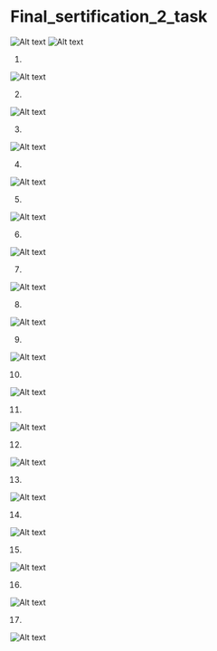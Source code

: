 # Final_sertification_2_task


![Alt text](image-01.png)
![Alt text](image-02.png)

1. 
![Alt text](image-1.png)

2. 
![Alt text](image-2.png)

3. 
![Alt text](image-3.png)

4. 
![Alt text](image-4.png)

5. 
![Alt text](image-5.png)

6. 
![Alt text](image-6.png)

7. 
![Alt text](image-7.png)

8. 
![Alt text](image-8.png)

9. 
![Alt text](image-9.png)

10. 
![Alt text](image-10.png)

11. 
![Alt text](image-11.png)

12. 
![Alt text](image-12.png)

13. 
![Alt text](image-13.png)

14. 
![Alt text](image-14.png)

15. 
![Alt text](image-15.png)

16. 
![Alt text](image-16.png)

17. 
![Alt text](image-17.png)
